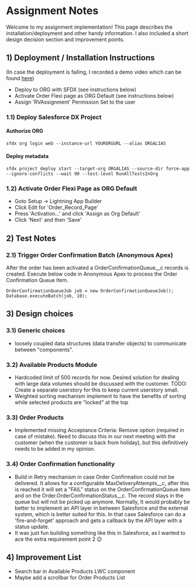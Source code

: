 # Assignment Notes

Welcome to my assignment implementation! This page describes the installation/deployment and other handy information. I also included a short design decision section and improvement points.

## 1) Deployment / Installation Instructions
(In case the deployment is failing, I recorded a demo video which can be found [here](_demo/AssignmentDemo.mp4))

- Deploy to ORG with SFDX (see instructions below)
- Activate Order Flexi page as ORG Default (see instructions below)
- Assign 'RVAssignment' Permission Set to the user

### 1.1) Deploy Salesforce DX Project

#### Authorize ORG
```
sfdx org login web --instance-url YOURORGURL --alias ORGALIAS
```

#### Deploy metadata
```
sfdx project deploy start --target-org ORGALIAS --source-dir force-app --ignore-conflicts --wait 90 --test-level RunAllTestsInOrg
```

### 1.2) Activate Order Flexi Page as ORG Default
- Goto Setup -> Lightning App Builder
- Click Edit for 'Order_Record_Page'
- Press 'Activation...' and click 'Assign as Org Default'
- Click 'Next' and then 'Save'

## 2) Test Notes


### 2.1) Trigger Order Confirmation Batch (Anonymous Apex)
After the order has been activated a OrderConfirmationQueue__c records is created. Execute below code in Anonymous Apex to process the Order Confirmation Queue Item. 

```
OrderConfirmationQueueJob job = new OrderConfirmationQueueJob();
Database.executeBatch(job, 10);
```

## 3) Design choices

### 3.1) Generic choices
- loosely coupled data structures (data transfer objects) to communicate between "components".

### 3.2) Available Products Module
- Hardcoded limit of 500 records for now. Desired solution for dealing with large data volumes should be discussed with the customer. TODO: Create a separate userstory for this to keep current userstory small. 
- Weighted sorting mechanism implement to have the benefits of sorting while selected products are "locked" at the top

### 3.3) Order Products 
- Implemented missing Acceptance Criteria: Remove option (required in case of mistake). Need to discuss this in our next meeting with the customer (when the customer is back from holiday), but this definitively needs to be added in my opinion.


### 3.4) Order Confirmation functionality
- Build in Retry mechanism in case Order Confirmation could not be delivered. It allows for a configurable MaxDeliveryAttempts__c, after this is reached it will set a "FAIL" status on the OrderConfirmationQueue item and on the Order.OrderConfirmationStatus__c. The record stays in the queue but will not be picked up anymore. Normally, It would probably be better to implement an API layer in between Salesforce and the external system, which is better suited for this. In that case Salesforce can do a 'fire-and-forget' approach and gets a callback by the API layer with a status update.
- It was just fun building something like this in Salesforce, as I wanted to ace the extra requirement point 2 :wink:  

## 4) Improvement List

- Search bar in Available Products LWC component
- Maybe add a scrollbar for Order Products List 

